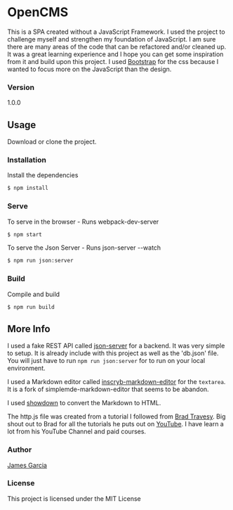 # OpenCMS

This is a SPA created without a JavaScript Framework. I used the project to challenge myself and strengthen my foundation of JavaScript. I am sure there are many areas of the code that can be refactored and/or cleaned up. It was a great learning experience and I hope you can get some inspiration from it and build upon this project. I used [Bootstrap](https://getbootstrap.com) for the css because I wanted to focus more on the JavaScript than the design.

### Version
1.0.0

## Usage
Download or clone the project.

### Installation

Install the dependencies

```sh
$ npm install
```

### Serve
To serve in the browser  - Runs webpack-dev-server

```sh
$ npm start
```

To serve the Json Server - Runs json-server --watch

```sh
$ npm run json:server
```

### Build
Compile and build

```sh
$ npm run build
```

## More Info
I used a fake REST API called [json-server](https://github.com/typicode/json-server) for a backend. It was very simple to setup. It is already include with this project as well as the 'db.json' file. You will just have to run `npm run json:server` for to run on your local environment.

I used a Markdown editor called [inscryb-markdown-editor](https://github.com/Inscryb/inscryb-markdown-editor) for the `textarea`. It is a fork of simplemde-markdown-editor that seems to be abandon.

I used [showdown](https://github.com/showdownjs/showdown) to convert the Markdown to HTML.

The http.js file was created from a tutorial I followed from [Brad Travesy](https://www.traversymedia.com/). Big shout out to Brad for all the tutorials he puts out on [YouTube](https://www.youtube.com/channel/UC29ju8bIPH5as8OGnQzwJyA). I have learn a lot from his YouTube Channel and paid courses.

### Author

[James Garcia](http://www.garciajames.com)

### License

This project is licensed under the MIT License
